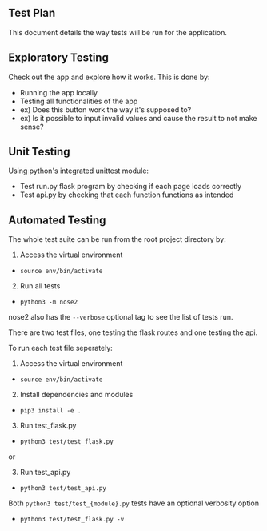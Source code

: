 ## Test Plan
This document details the way tests will be run for the application.

## Exploratory Testing
Check out the app and explore how it works.
This is done by:
* Running the app locally
* Testing all functionalities of the app
* ex) Does this button work the way it's supposed to?
* ex) Is it possible to input invalid values and cause the result to not make sense?

## Unit Testing
Using python's integrated unittest module:

* Test run.py flask program by checking if each page loads correctly
* Test api.py by checking that each function functions as intended

## Automated Testing
The whole test suite can be run from the root project directory by:

1. Access the virtual environment
* `source env/bin/activate`

2. Run all tests
* `python3 -m nose2`

nose2 also has the `--verbose` optional tag to see the list of tests run.

There are two test files, one testing the flask routes and one testing the api.

To run each test file seperately:

1. Access the virtual environment
* `source env/bin/activate`

2. Install dependencies and modules
* `pip3 install -e .`

3. Run test_flask.py
* `python3 test/test_flask.py`

or

3. Run test_api.py
* `python3 test/test_api.py`

Both `python3 test/test_{module}.py` tests have an optional verbosity option 
* `python3 test/test_flask.py -v`
